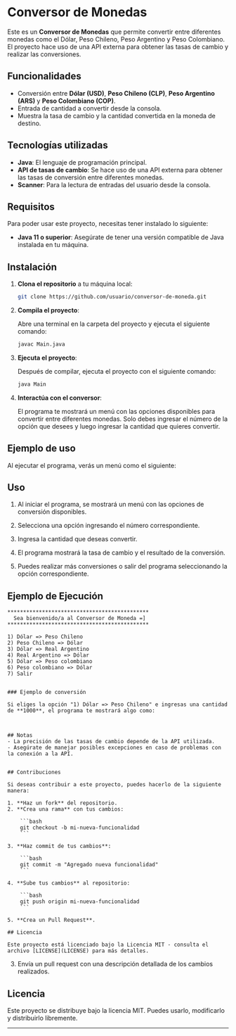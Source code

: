 # Conversor de Monedas

Este es un **Conversor de Monedas** que permite convertir entre diferentes monedas como el Dólar, Peso Chileno, Peso Argentino y Peso Colombiano. El proyecto hace uso de una API externa para obtener las tasas de cambio y realizar las conversiones.

## Funcionalidades

- Conversión entre **Dólar (USD)**, **Peso Chileno (CLP)**, **Peso Argentino (ARS)** y **Peso Colombiano (COP)**.
- Entrada de cantidad a convertir desde la consola.
- Muestra la tasa de cambio y la cantidad convertida en la moneda de destino.

## Tecnologías utilizadas

- **Java**: El lenguaje de programación principal.
- **API de tasas de cambio**: Se hace uso de una API externa para obtener las tasas de conversión entre diferentes monedas.
- **Scanner**: Para la lectura de entradas del usuario desde la consola.

## Requisitos

Para poder usar este proyecto, necesitas tener instalado lo siguiente:

- **Java 11 o superior**: Asegúrate de tener una versión compatible de Java instalada en tu máquina.

## Instalación

1. **Clona el repositorio** a tu máquina local:

    ```bash
    git clone https://github.com/usuario/conversor-de-moneda.git
    ```

2. **Compila el proyecto**:

    Abre una terminal en la carpeta del proyecto y ejecuta el siguiente comando:

    ```bash
    javac Main.java
    ```

3. **Ejecuta el proyecto**:

    Después de compilar, ejecuta el proyecto con el siguiente comando:

    ```bash
    java Main
    ```

4. **Interactúa con el conversor**:

    El programa te mostrará un menú con las opciones disponibles para convertir entre diferentes monedas. Solo debes ingresar el número de la opción que desees y luego ingresar la cantidad que quieres convertir.

## Ejemplo de uso

Al ejecutar el programa, verás un menú como el siguiente:



## Uso
1. Al iniciar el programa, se mostrará un menú con las opciones de conversión disponibles.

2. Selecciona una opción ingresando el número correspondiente.

3. Ingresa la cantidad que deseas convertir.

4. El programa mostrará la tasa de cambio y el resultado de la conversión.

5. Puedes realizar más conversiones o salir del programa seleccionando la opción correspondiente.

## Ejemplo de Ejecución
```
*********************************************
  Sea bienvenido/a al Conversor de Moneda =]
*********************************************

1) Dólar => Peso Chileno
2) Peso Chileno => Dólar
3) Dólar => Real Argentino
4) Real Argentino => Dólar
5) Dólar => Peso colombiano
6) Peso colombiano => Dólar
7) Salir


### Ejemplo de conversión

Si eliges la opción "1) Dólar => Peso Chileno" e ingresas una cantidad de **1000**, el programa te mostrará algo como:



## Notas
- La precisión de las tasas de cambio depende de la API utilizada.
- Asegúrate de manejar posibles excepciones en caso de problemas con la conexión a la API.


## Contribuciones

Si deseas contribuir a este proyecto, puedes hacerlo de la siguiente manera:

1. **Haz un fork** del repositorio.
2. **Crea una rama** con tus cambios:

    ```bash
    git checkout -b mi-nueva-funcionalidad
    ```

3. **Haz commit de tus cambios**:

    ```bash
    git commit -m "Agregado nueva funcionalidad"
    ```

4. **Sube tus cambios** al repositorio:

    ```bash
    git push origin mi-nueva-funcionalidad
    ```

5. **Crea un Pull Request**.

## Licencia

Este proyecto está licenciado bajo la Licencia MIT - consulta el archivo [LICENSE](LICENSE) para más detalles.

   ```
3. Envía un pull request con una descripción detallada de los cambios realizados.

## Licencia
Este proyecto se distribuye bajo la licencia MIT. Puedes usarlo, modificarlo y distribuirlo libremente.

---
